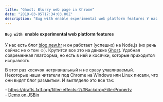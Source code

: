 ```yaml
---
title: "Ghost: Blurry web page in Chrome"
date: "2019-03-05T17:34:03.00Z"
description: "Bug with enable experimental web platform features У нас есть блог blog.new.hr [https://blog.newhr.ru] и он работает (успешно) н"
---
```


<h4>
<code>Bug with </code>enable experimental web platform features</h4>
<p>У нас есть блог <a href="https://blog.newhr.ru" target="_blank" rel="noopener noreferrer">blog.new.hr</a> и он работает (успешно) на Node.js (но речь сейчас не о том ☺). Крутится все это на движке <a href="https://ghost.org/" target="_blank" rel="noopener noreferrer">Ghost</a>. Удобная современная платформа, но есть в ней и косячки, которые приходится исправлять.</p>
<p>В этот раз косячок нетривиальный и не сразу улавливаемый. Некоторые наши читатели под Chrome на Windows или Linux писали, что они видят блог размытым. И выглядело это все так:</p>
- <a href="https://drafts.fxtf.org/filter-effects-2/#BackdropFilterProperty">https://drafts.fxtf.org/filter-effects-2/#BackdropFilterProperty</a> <br/>
- <a href="https://output.jsbin.com/curasup" target="_blank" rel="noopener noreferrer">Demo on JSBin</a> <br/>




